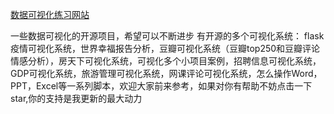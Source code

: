 [数据可视化练习网站](https://gallery.pyecharts.org/#/README)

一些数据可视化的开源项目，希望可以不断进步
有开源的多个可视化系统：
flask疫情可视化系统，世界幸福报告分析，豆瓣可视化系统（豆瓣top250和豆瓣评论情感分析），房天下可视化系统，可视化多个小项目案例，招聘信息可视化系统，GDP可视化系统，旅游管理可视化系统，网课评论可视化系统，怎么操作Word，PPT，Excel等一系列脚本，欢迎大家前来参考，如果对你有帮助不妨点击一下star,你的支持是我更新的最大动力
